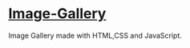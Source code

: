 # [Image-Gallery](https://pauloskatostaris.github.io/Image-Gallery/)

Image Gallery made with HTML,CSS and JavaScript.

